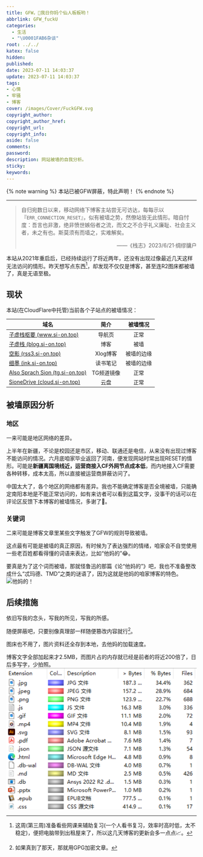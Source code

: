 ```yaml
---
title: GFW，🖕我日你妈个仙人板板哟！
abbrlink: GFW_fuckU
categories:
  - 生活
  - "\U0001FAB6杂谈"
root: ../../
katex: false
hidden: 
published: 
date: 2023-07-11 14:03:37
update: 2023-07-11 14:03:37
tags:
- 心情
- 牢骚
- 博客
cover: /images/Cover/FuckGFW.svg
copyright_author:
copyright_author_href:
copyright_url:
copyright_info:
aside: false
comments:
password:
description: 网站被墙的自我分析。
sticky:
keywords:
---
```


{% note warning %}
本站已被GFW屏蔽，特此声明！
{% endnote %}

-----
> 自归宛数日以来，移动网络下博客主站尝无可访达，每每示以『`ERR_CONNECTION_RESET`』，似有被墙之势，然僚站皆无此情形。暗自忖度：吾言也非激，绝非愤世嫉俗者之流，而文之不合乎礼义廉耻、社会主义者，未之有也。斯莫须有而墙之，实难解矣。
> <p align="right">——《栈志》2023/6/21·绸缪牗户</p>

本站从2021年重启后，已经持续运行了将近两年，还没有出现过像最近几天这样无法访问的情形。昨天想写点东西[^1]，却发现不仅仅是博客，甚至连R2图床都被墙了，真是无语至极。

## 现状
本站(在CloudFlare中托管)当前各个子站点的被墙情况：

| 域名                                                           |    简介    |  被墙情况  |
| -------------------------------------------------------------- |:----------:|:----------:|
| [子虚栈枢要 (www.si-on.top)](https://www.si-on.top/)           |   导航页   |    正常    |
| [子虚栈 (blog.si-on.top)](https://blog.si-on.top/)             |    博客    |    被墙    |
| [空影 (rss3.si-on.top)](https://rss3.si-on.top/)               |  Xlog博客  | 被墙的边缘 |
| [细墨 (ink.si-on.top)](https://ink.si-on.top/)                 |  读书笔记  | 被墙的边缘 |
| [Also Sprach Sion (tg.si-on.top)](https://tg.si-on.top/)       | TG频道镜像 |    正常    |
| [SioneDrive (cloud.si-on.top)](https://cloud.si-on.top/zh-CN/) |    云盘    |    正常    |


## 被墙原因分析
### 地区
一来可能是地区网络的差异。

上半年在新疆，不论是校园还是市区，移动、联通还是电信，从来没有出现过博客不能访问的情况。六月底咱家毕业返回了河南，便发现网站时常出现RESET的情形。可能是**新疆离国境线近，运营商接入CF外网节点成本低**，而内地接入CF需要各种转移，成本太高，所以直接被运营商屏蔽访问了。

中国太大了，各个地区的网络都有差异。我也不能确定博客是否全境被墙，只能确定南阳本地是不能正常访问的，如有来访者可以看到这篇文字，没事干的话可以在评论区反馈下本博客的被墙情况，多谢了🙇‍。

### 关键词
二来可能是博客文章里某些文字触发了GFW的规则导致被墙。

这点最有可能是被墙的真正原因，有时候为了表达强烈的情绪，咱家会不自觉使用一些老百姓都看得懂的词语来表达，比如“他妈的”😂。

要真是为了这个词而被墙，那就怪鲁迅的那篇《论“他妈的”》吧，我也不准备整改成什么“忒玛德、TMD”之类的谜语了，因为这就是他妈的咱家博客的特色。
![他妈的！](/images/20230506/Pasted%20image%2020230711140151.png)


## 后续措施
依旧写我的念头，写我的所见，写我的所感。

随便屏蔽吧，只要别像真理部一样随便篡改内容就行[^2]。

图床也不用了，图片资料还全存到本地，去他妈的加载速度。

博客文字全部加起来才2.5MB，而图片占的内存就已经是前者的将近200倍了，日后多写字，少拍照。
![hexo博客Source文件构成 (by WinDirStat) ](../../../images/20230506/Pasted%20image%2020230711152028.png)
  

[^1]: 这周(第三周)准备看些网课来辅助复习(一个人看书复习，效率时高时低，太不稳定)，便把电脑带到出租屋来了，所以这几天博客的更新会多一点点📈。
[^2]: 如果真到了那天，那就用GPG加密文章。